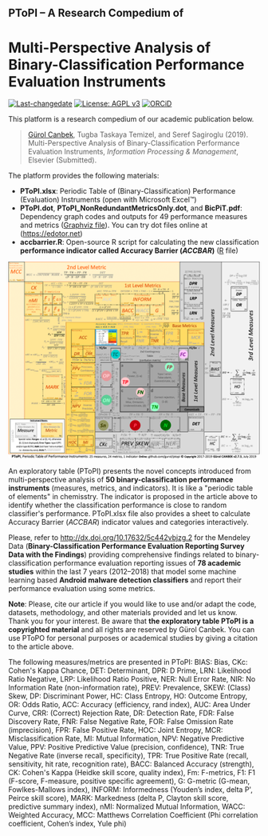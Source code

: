 ## PToPI – A Research Compedium of
# Multi-Perspective Analysis of Binary-Classification Performance Evaluation Instruments

[![Last-changedate](https://img.shields.io/badge/last%20change-2019--06--20-brightgreen.svg)](https://github.com/gurol/ptopi) [![License: AGPL v3](https://img.shields.io/badge/License-AGPL%20v3-blue.svg)](https://www.gnu.org/licenses/agpl-3.0)  [![ORCiD](https://img.shields.io/badge/ORCiD-0000--0002--9337--097X-green.svg)](https://orcid.org/0000-0002-9337-097X)

This platform is a research compedium of our academic publication below.

> [Gürol Canbek](http:gurol.canbek.com/Publications), Tugba Taskaya Temizel, and Seref Sagiroglu (2019). Multi-Perspective Analysis of Binary-Classification Performance Evaluation Instruments, *Information Processing & Management*, Elsevier (Submitted).

The platform provides the following materials:
- **PToPI.xlsx**: Periodic Table of (Binary-Classification) Performance (Evaluation) Instruments (open with Microsoft Excel™)
- **PToPI.dot**, **PToPI_NonRedundantMetricsOnly.dot**, and **BicPiT.pdf**: Dependency graph codes and outputs for 49 performance measures and metrics ([Graphviz file](https://www.graphviz.org)). You can try dot files online at (https://edotor.net)
- **accbarrier.R**: Open-source R script for calculating the new classification **performance indicator called Accuracy Barrier (*ACCBAR*)** ([R](https://www.r-project.org) file)

![](images/Figure_PToPI_Full_v2_7_5.png)

An exploratory table (PToPI) presents the novel concepts introduced from multi-perspective analysis of **50 binary-classification performance instruments** (measures, metrics, and indicators). It is like a "periodic table of elements" in chemisstry.
The indicator is proposed in the article above to identify whether the classification performance is close to random classifier's performance.
PToPI.xlsx file also provides a sheet to calculate Accuracy Barrier (*ACCBAR*) indicator values and categories interactively.

Please, refer to http://dx.doi.org/10.17632/5c442vbjzg.2 for the Mendeley Data (**Binary-Classification Performance Evaluation Reporting Survey Data with the Findings**) providing comprehensive findings related to binary-classification performance evaluation reporting issues of **78 academic studies** within the last 7 years (2012–2018) that model some machine learning based **Android malware detection classifiers** and report their performance evaluation using some metrics.

**Note**: Please, cite our article if you would like to use and/or adapt the code, datasets, methodology, and other materials provided and let us know. Thank you for your interest. Be aware that **the exploratory table PToPI is a copyrighted material** and all rights are reserved by Gürol Canbek. You can use PToPO for personal purposes or academical studies by giving a citation to the article above.

The following measures/metrics are presented in PToPI: BIAS: Bias, CKc: Cohen's Kappa Chance, DET: Determinant, DPR: D Prime, LRN: Likelihood Ratio Negative, LRP: Likelihood Ratio Positive, NER: Null Error Rate, NIR: No Information Rate (non-information rate), PREV: Prevalence, SKEW: (Class) Skew, DP: Discriminant Power, HC: Class Entropy, HO: Outcome Entropy, OR: Odds Ratio, ACC: Accuracy (efficiency, rand index), AUC: Area Under Curve, CRR: (Correct) Rejection Rate, DR: Detection Rate, FDR: False Discovery Rate, FNR: False Negative Rate, FOR: False Omission Rate (imprecision), FPR: False Positive Rate, HOC: Joint Entropy, MCR: Misclassification Rate, MI: Mutual Information, NPV: Negative Predictive Value, PPV: Positive Predictive Value (precision, confidence), TNR: True Negative Rate (inverse recall, specificity), TPR: True Positive Rate (recall, sensitivity, hit rate, recognition rate), BACC: Balanced Accuracy (strength), CK: Cohen's Kappa (Heidke skill score, quality index), Fm: F-metrics, F1: F1 (F-score, F-measure, positive specific agreement), G: G-metric (G-mean, Fowlkes-Mallows index), INFORM: Informedness (Youden’s index, delta P', Peirce skill score), MARK: Markedness (delta P, Clayton skill score, predictive summary index), nMI: Normalized Mutual Information, WACC: Weighted Accuracy, MCC: Matthews Correlation Coefficient (Phi correlation coefficient, Cohen’s index, Yule phi)
